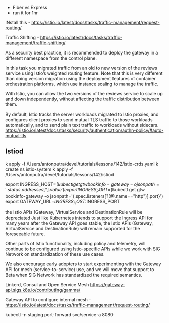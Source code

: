 - Fiber vs Express
- run it for 1hr





INstall this - https://istio.io/latest/docs/tasks/traffic-management/request-routing/

Traffic Shifting - https://istio.io/latest/docs/tasks/traffic-management/traffic-shifting/

As a security best practice, it is recommended to deploy the gateway in a different namespace from the control plane.


In this task you migrated traffic from an old to new version of the reviews service using Istio’s weighted routing feature. Note that this is very different than doing version migration using the deployment features of container orchestration platforms, which use instance scaling to manage the traffic.

With Istio, you can allow the two versions of the reviews service to scale up and down independently, without affecting the traffic distribution between them.

By default, Istio tracks the server workloads migrated to Istio proxies, and configures client proxies to send mutual TLS traffic to those workloads automatically, and to send plain text traffic to workloads without sidecars.
https://istio.io/latest/docs/tasks/security/authentication/authn-policy/#auto-mutual-tls















## Istiod
k apply -f /Users/antonputra/devel/tutorials/lessons/142/istio-crds.yaml
k create ns istio-system
k apply -f /Users/antonputra/devel/tutorials/lessons/142/istiod

export INGRESS_HOST=$(kubectl get gtw bookinfo-gateway -o jsonpath='{.status.addresses[*].value}')
export INGRESS_PORT=$(kubectl get gtw bookinfo-gateway -o jsonpath='{.spec.listeners[?(@.name=="http")].port}')
export GATEWAY_URL=$INGRESS_HOST:$INGRESS_PORT

 the Istio APIs (Gateway, VirtualService and DestinationRule will be depreciated
 Just like Kubernetes intends to support the Ingress API for many years after the Gateway API goes stable, the Istio APIs (Gateway, VirtualService and DestinationRule) will remain supported for the foreseeable future.


 Other parts of Istio functionality, including policy and telemetry, will continue to be configured using Istio-specific APIs while we work with SIG Network on standardization of these use cases.

  We also encourage early adopters to start experimenting with the Gateway API for mesh (service-to-service) use, and we will move that support to Beta when SIG Network has standardized the required semantics.


  Linkerd, Consul and Open Service Mesh
  https://gateway-api.sigs.k8s.io/contributing/gamma/


  Gateway API to configure internal mesh - https://istio.io/latest/docs/tasks/traffic-management/request-routing/














  kubectl -n staging port-forward svc/service-a 8080